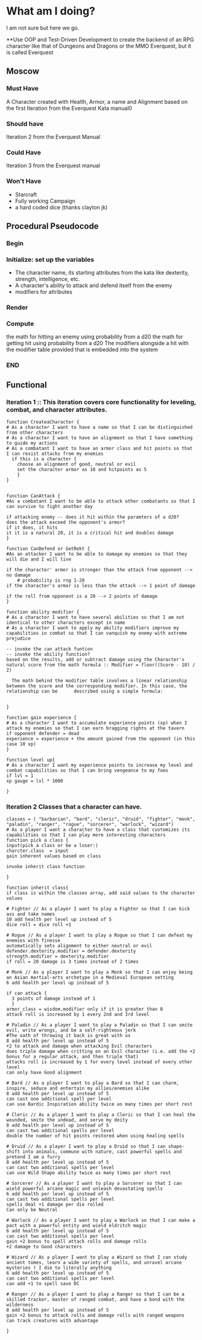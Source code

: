 # What am I doing?

I am not sure but here we go.

**Use OOP and Test-Driven Development to create the backend of an RPG character like that of Dungeons and Dragons or the MMO Everquest, but it is called
Everquest

## Moscow
### Must Have
A Character created with Health, Armor, a name and Alignment based on the first Iteration from the Everquest Kata manual0
### Should have
Iteration 2 from the Everquest Manual
### Could Have
Iteration 3 from the Everquest manual
### Won't Have
* Starcraft
* Fully working Campaign
* a hard coded dice (thanks clayton jk)

## Procedural Pseudocode

### Begin

### Initialize: set up the variables

- The character name, its starting attributes from the kata like dexterity, strength, intelligence, etc.
- A character's ability to attack and defend itself from the enemy
- modifiers for attributes
### Render
### Compute
the math for hitting an enemy using probability from a d20
the math for getting hit using probability from a d20
The modifiers alongside a hit with the modifier table provided that is embedded into the system
### END

## Functional
### Iteration 1 :: This iteration covers core functionality for leveling, combat, and character attributes.
```
function CreateaCharacter {
# As a character I want to have a name so that I can be distinguished from other characters
# As a character I want to have an alignment so that I have something to guide my actions
# As a combatant I want to have an armor class and hit points so that I can resist attacks from my enemies
  if this is a character {
    choose an alignment of good, neutral or evil
    set the character armor as 10 and hitpoints as 5
    }
}


function CanAttack {
#As a combatant I want to be able to attack other combatants so that I can survive to fight another day

if attacking enemy -- does it hit within the paramters of a d20?
does the attack exceed the opponent's armor?
if it does, it hits
it it is a natural 20, it is a critical hit and doubles damage
}

function CanDefend or GetRekt {
#As an attacker I want to be able to damage my enemies so that they will die and I will live

if the character' armor is stronger than the attack from opponent --> no damage
    # probability is rng 1-20
if the character's armor is less than the attack --> 1 point of damage

if the roll from opponent is a 20 --> 2 points of damage
}

function ability modifier {
# As a character I want to have several abilities so that I am not identical to other characters except in name
# As a character I want to apply my ability modifiers improve my capabilities in combat so that I can vanquish my enemy with extreme prejudice

-- invoke the can attack funtion
-- invoke the ability function?
based on the results, add or subtract damage using the Character's natural score from the math formula :: Modifier = floor((Score - 10) / 2)
 
  The math behind the modifier table involves a linear relationship between the score and the corresponding modifier. In this case, the relationship can be      described using a simple formula:


}

function gain experience {
# As a character I want to accumulate experience points (xp) when I attack my enemies so that I can earn bragging rights at the tavern
if opponent defender = dead
experience = experience + the amount gained from the opponent (in this case 10 xp)
}

function level up{
# As a character I want my experience points to increase my level and combat capabilities so that I can bring vengeance to my foes
if lvl = 1
xp gauge = lvl * 1000

}
```


### Iteration 2 Classes that a character can have.
```
classes = ( "barbarian", "bard", "cleric", "druid", "fighter", "monk", "paladin", "ranger", "rogue", "sorcerer", "warlock", "wizard")
# As a player I want a character to have a class that customizes its capabilities so that I can play more interesting characters
function pick a class {
input(pick a class or be a loser:)
charcter.class  = input
gain inherent values based on class

invoke inherit class function

}

function inherit class{
if class is within the classes array, add said values to the character values

# Fighter // As a player I want to play a Fighter so that I can kick ass and take names
10 add health per level up instead of 5 
dice roll = dice roll +1

# Rogue // As a player I want to play a Rogue so that I can defeat my enemies with finesse
automatically sets alignment to either neutral or evil
defender.dexterity.modifier = defender.dexterity
strength.modifier = dexterity.modifier
if roll = 20 damage is 3 times instead of 2 times

# Monk // As a player I want to play a Monk so that I can enjoy being an Asian martial-arts archetype in a Medieval European setting
6 add health per level up instead of 5

if can attack {
  3 points of damage instead of 1
  }
armor_class = wisdom.modifier only if it is greater than 0
attack roll is increased by 1 every 2nd and 3rd level

# Paladin // As a player I want to play a Paladin so that I can smite evil, write wrongs, and be a self-righteous jerk
#The oath of throwing it back is great with us
8 add health per level up instead of 5
+2 to attack and damage when attacking Evil characters
does triple damage when critting on an Evil character (i.e. add the +2 bonus for a regular attack, and then triple that)
attacks roll is increased by 1 for every level instead of every other level
can only have Good alignment

# Bard // As a player I want to play a Bard so that I can charm, inspire, seduce and entertain my allies/enemies alike
8 add health per level up instead of 5
can cast one additional spell per level
can use Bardic Inspiration ability twice as many times per short rest

# Cleric // As a player I want to play a Cleric so that I can heal the wounded, smite the undead, and serve my deity
8 add health per level up instead of 5
can cast two additional spells per level
double the number of hit points restored when using healing spells

# Druid // As a player I want to play a Druid so that I can shape-shift into animals, commune with nature, cast powerful spells and pretend I am a furry
8 add health per level up instead of 5
can cast two additional spells per level
can use Wild Shape ability twice as many times per short rest

# Sorcerer // As a player I want to play a Sorcerer so that I can wield powerful arcane magic and unleash devastating spells
6 add health per level up instead of 5
can cast two additional spells per level
spells deal +1 damage per die rolled
Can only be Neutral

# Warlock // As a player I want to play a Warlock so that I can make a pact with a powerful entity and wield eldritch magic
6 add health per level up instead of 5
can cast two additional spells per level
gain +2 bonus to spell attack rolls and damage rolls
+2 damage to Good characters

# Wizard // As a player I want to play a Wizard so that I can study ancient tomes, learn a wide variety of spells, and unravel arcane mysteries ( I die to literally anything
6 add health per level up instead of 5
can cast two additional spells per level
can add +1 to spell save DC

# Ranger // As a player I want to play a Ranger so that I can be a skilled tracker, master of ranged combat, and have a bond with the wilderness
8 add health per level up instead of 5
gain +2 bonus to attack rolls and damage rolls with ranged weapons
can track creatures with advantage

}
```
